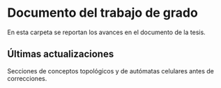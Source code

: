 # Documento del trabajo de grado
En esta carpeta se reportan los avances en el documento de la tesis.

## Últimas actualizaciones 

Secciones de conceptos topológicos y de autómatas celulares antes de correcciones.